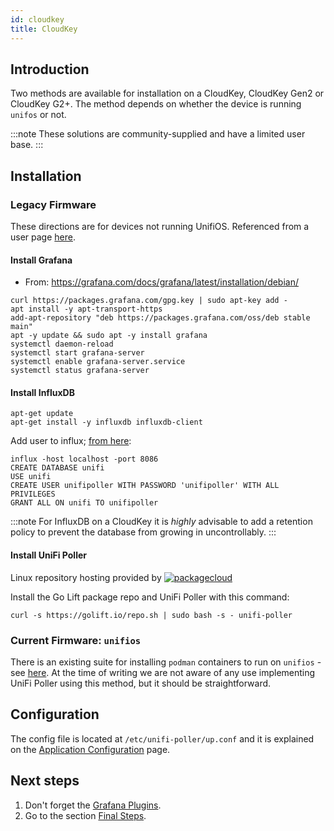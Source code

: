 ```yaml
---
id: cloudkey
title: CloudKey
---
```


## Introduction

Two methods are available for installation on a CloudKey, CloudKey Gen2 or CloudKey G2+. The method depends on whether the device is running `unifos` or not.

:::note
These solutions are community-supplied and have a limited user base.
:::

## Installation

### Legacy Firmware

These directions are for devices not running UnifiOS.
Referenced from a user page [here](https://www.robertcampbell.dev/2020/07/installing-unifi-poller-influxdb-and.html).

#### Install Grafana

- From: https://grafana.com/docs/grafana/latest/installation/debian/

```
curl https://packages.grafana.com/gpg.key | sudo apt-key add -
apt install -y apt-transport-https
add-apt-repository "deb https://packages.grafana.com/oss/deb stable main"
apt -y update && sudo apt -y install grafana
systemctl daemon-reload
systemctl start grafana-server
systemctl enable grafana-server.service
systemctl status grafana-server
```

#### Install InfluxDB

```
apt-get update
apt-get install -y influxdb influxdb-client
```

Add user to influx; [from here](https://v2.docs.influxdata.com/v2.0/users/create-user/):

```
influx -host localhost -port 8086
CREATE DATABASE unifi
USE unifi
CREATE USER unifipoller WITH PASSWORD 'unifipoller' WITH ALL PRIVILEGES
GRANT ALL ON unifi TO unifipoller
```

:::note
For InfluxDB on a CloudKey it is *highly* advisable to add a retention policy to prevent the database from growing in uncontrollably.
:::

#### Install UniFi Poller

Linux repository hosting provided by
[![packagecloud](https://docs.golift.io/integrations/packagecloud-full.png "PackageCloud.io")](http://packagecloud.io)

Install the Go Lift package repo and UniFi Poller with this command:

```
curl -s https://golift.io/repo.sh | sudo bash -s - unifi-poller
```

### Current Firmware: `unifios`

There is an existing suite for installing `podman` containers to run on `unifios` - see [here](https://github.com/boostchicken/udm-utilities). At the time of writing we are not aware of any use implementing UniFi Poller using this method, but it should be straightforward.

## Configuration

The config file is located at `/etc/unifi-poller/up.conf` and
it is explained on the [Application Configuration](../install/configuration) page.
## Next steps

1. Don't forget the [Grafana Plugins](../dependencies/grafana#plugins).
1. Go to the section [Final Steps](../install/finish).
